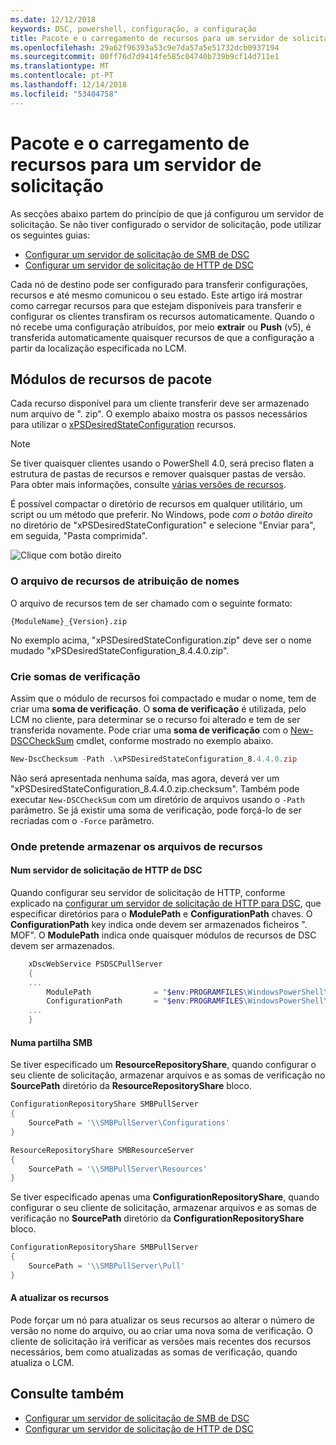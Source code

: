 ```yaml
---
ms.date: 12/12/2018
keywords: DSC, powershell, configuração, a configuração
title: Pacote e o carregamento de recursos para um servidor de solicitação
ms.openlocfilehash: 29a62f96393a53c9e7da57a5e51732dcb0937194
ms.sourcegitcommit: 00ff76d7d9414fe585c04740b739b9cf14d711e1
ms.translationtype: MT
ms.contentlocale: pt-PT
ms.lasthandoff: 12/14/2018
ms.locfileid: "53404758"
---
```

# <a name="package-and-upload-resources-to-a-pull-server"></a>Pacote e o carregamento de recursos para um servidor de solicitação

As secções abaixo partem do princípio de que já configurou um servidor de solicitação. Se não tiver configurado o servidor de solicitação, pode utilizar os seguintes guias:

- [Configurar um servidor de solicitação de SMB de DSC](pullServerSmb.md)
- [Configurar um servidor de solicitação de HTTP de DSC](pullServer.md)

Cada nó de destino pode ser configurado para transferir configurações, recursos e até mesmo comunicou o seu estado. Este artigo irá mostrar como carregar recursos para que estejam disponíveis para transferir e configurar os clientes transfiram os recursos automaticamente. Quando o nó recebe uma configuração atribuídos, por meio **extrair** ou **Push** (v5), é transferida automaticamente quaisquer recursos de que a configuração a partir da localização especificada no LCM.

## <a name="package-resource-modules"></a>Módulos de recursos de pacote

Cada recurso disponível para um cliente transferir deve ser armazenado num arquivo de ". zip". O exemplo abaixo mostra os passos necessários para utilizar o [xPSDesiredStateConfiguration](https://www.powershellgallery.com/packages/xPSDesiredStateConfiguration/8.4.0.0) recursos.

> [!NOTE]
> Se tiver quaisquer clientes usando o PowerShell 4.0, será preciso flaten a estrutura de pastas de recursos e remover quaisquer pastas de versão. Para obter mais informações, consulte [várias versões de recursos](../configurations/import-dscresource.md#multiple-resource-versions).

É possível compactar o diretório de recursos em qualquer utilitário, um script ou um método que preferir. No Windows, pode *com o botão direito* no diretório de "xPSDesiredStateConfiguration" e selecione "Enviar para", em seguida, "Pasta comprimida".

![Clique com botão direito](../media/right-click.gif)

### <a name="naming-the-resource-archive"></a>O arquivo de recursos de atribuição de nomes

O arquivo de recursos tem de ser chamado com o seguinte formato:

```
{ModuleName}_{Version}.zip
```

No exemplo acima, "xPSDesiredStateConfiguration.zip" deve ser o nome mudado "xPSDesiredStateConfiguration_8.4.4.0.zip".

### <a name="create-checksums"></a>Crie somas de verificação

Assim que o módulo de recursos foi compactado e mudar o nome, tem de criar uma **soma de verificação**.  O **soma de verificação** é utilizada, pelo LCM no cliente, para determinar se o recurso foi alterado e tem de ser transferida novamente. Pode criar uma **soma de verificação** com o [New-DSCCheckSum](/powershell/module/PSDesiredStateConfiguration/New-DSCCheckSum) cmdlet, conforme mostrado no exemplo abaixo.

```powershell
New-DscChecksum -Path .\xPSDesiredStateConfiguration_8.4.4.0.zip
```

Não será apresentada nenhuma saída, mas agora, deverá ver um "xPSDesiredStateConfiguration_8.4.4.0.zip.checksum". Também pode executar `New-DSCCheckSum` com um diretório de arquivos usando o `-Path` parâmetro. Se já existir uma soma de verificação, pode forçá-lo de ser recriadas com o `-Force` parâmetro.

### <a name="where-to-store-resource-archives"></a>Onde pretende armazenar os arquivos de recursos

#### <a name="on-a-dsc-http-pull-server"></a>Num servidor de solicitação de HTTP de DSC

Quando configurar seu servidor de solicitação de HTTP, conforme explicado na [configurar um servidor de solicitação de HTTP para DSC](pullServer.md), que especificar diretórios para o **ModulePath** e **ConfigurationPath** chaves. O **ConfigurationPath** key indica onde devem ser armazenados ficheiros ". MOF". O **ModulePath** indica onde quaisquer módulos de recursos de DSC devem ser armazenados.

```powershell
    xDscWebService PSDSCPullServer
    {
    ...
        ModulePath              = "$env:PROGRAMFILES\WindowsPowerShell\DscService\Modules"
        ConfigurationPath       = "$env:PROGRAMFILES\WindowsPowerShell\DscService\Configuration"
    ...
    }

```

#### <a name="on-an-smb-share"></a>Numa partilha SMB

Se tiver especificado um **ResourceRepositoryShare**, quando configurar o seu cliente de solicitação, armazenar arquivos e as somas de verificação no **SourcePath** diretório da **ResourceRepositoryShare** bloco.

```powershell
ConfigurationRepositoryShare SMBPullServer
{
    SourcePath = '\\SMBPullServer\Configurations'
}

ResourceRepositoryShare SMBResourceServer
{
    SourcePath = '\\SMBPullServer\Resources'
}
```

Se tiver especificado apenas uma **ConfigurationRepositoryShare**, quando configurar o seu cliente de solicitação, armazenar arquivos e as somas de verificação no **SourcePath** diretório da  **ConfigurationRepositoryShare** bloco.

```powershell
ConfigurationRepositoryShare SMBPullServer
{
    SourcePath = '\\SMBPullServer\Pull'
}
```

#### <a name="updating-resources"></a>A atualizar os recursos

Pode forçar um nó para atualizar os seus recursos ao alterar o número de versão no nome do arquivo, ou ao criar uma nova soma de verificação. O cliente de solicitação irá verificar as versões mais recentes dos recursos necessários, bem como atualizadas as somas de verificação, quando atualiza o LCM.

## <a name="see-also"></a>Consulte também

- [Configurar um servidor de solicitação de SMB de DSC](pullServerSmb.md)
- [Configurar um servidor de solicitação de HTTP de DSC](pullServer.md)
